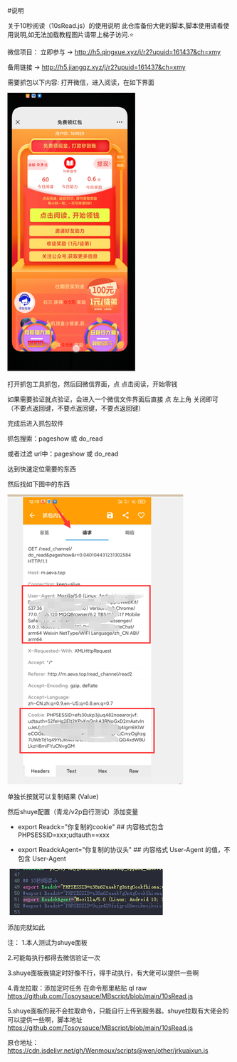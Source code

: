 #说明

关于10秒阅读（10sRead.js）的使用说明 
此仓库备份大佬的脚本,脚本使用请看使用说明,如无法加载教程图片请带上梯子访问.⭐

微信项目：
立即参与 -> http://h5.qingxue.xyz/j/r2?upuid=161437&ch=xmy

备用链接 -> http://h5.jiangqz.xyz/j/r2?upuid=161437&ch=xmy

需要抓包以下内容:
打开微信，进入阅读，在如下界面

![avatar](https://github.com/Tosoysauce/MBscript/blob/main/img/QQ%E6%88%AA%E5%9B%BE20210628124952.png)

打开抓包工具抓包，然后回微信界面，点 点击阅读，开始零钱

如果需要验证就点验证，会进入一个微信文件界面后直接 点 左上角 关闭即可 （不要点返回键，不要点返回键，不要点返回键）

完成后进入抓包软件

抓包搜索：pageshow 或 do_read 

或者过滤 url中：pageshow 或 do_read 

达到快速定位需要的东西

然后找如下图中的东西

![avatar](https://github.com/Tosoysauce/MBscript/blob/main/img/QQ%E6%88%AA%E5%9B%BE20210628122128.png)

单独长按就可以复制结果 (Value)

然后shuye配置（青龙/v2p自行测试）添加变量

- export Readck="你复制的cookie"  ## 内容格式包含 PHPSESSID=xxx;udtauth==xxx

- export ReadckAgent="你复制的协议头"  ## 内容格式 User-Agent 的值，不包含 User-Agent

![avatar](https://github.com/Tosoysauce/MBscript/blob/main/img/QQ%E6%88%AA%E5%9B%BE20210628122906.png)

添加完就如此

注：
1.本人测试为shuye面板

2.可能每执行都得去微信验证一次

3.shuye面板我搞定时好像不行，得手动执行，有大佬可以提供一些啊

4.青龙拉取：添加定时任务 在命令那里粘贴 ql raw https://github.com/Tosoysauce/MBscript/blob/main/10sRead.js

5.shuye面板的我不会拉取命令，只能自行上传到服务器。shuye拉取有大佬会的可以提供一些啊，脚本地址
https://github.com/Tosoysauce/MBscript/blob/main/10sRead.js

原仓地址：https://cdn.jsdelivr.net/gh/Wenmoux/scripts@wen/other/jrkuaixun.js
